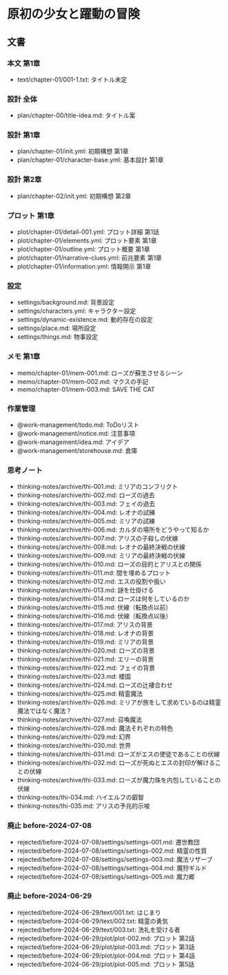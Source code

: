 # 原初の少女と躍動の冒険
## 文書
### 本文 第1章
- text/chapter-01/001-1.txt: タイトル未定


### 設計 全体
- plan/chapter-00/title-idea.md: タイトル案


### 設計 第1章
- plan/chapter-01/init.yml:           初期構想 第1章
- plan/chapter-01/character-base.yml: 基本設計 第1章


### 設計 第2章
- plan/chapter-02/init.yml:           初期構想 第2章


### プロット 第1章
- plot/chapter-01/detail-001.yml:      プロット詳細 第1話
- plot/chapter-01/elements.yml:        プロット要素 第1章
- plot/chapter-01/outline.yml:         プロット概要 第1章
- plot/chapter-01/narrative-clues.yml: 前兆要素 第1章
- plot/chapter-01/information.yml:     情報開示 第1章


### 設定
- settings/background.md:        背景設定
- settings/characters.yml:       キャラクター設定
- settings/dynamic-existence.md: 動的存在の設定
- settings/place.md:             場所設定
- settings/things.md:            物事設定


### メモ 第1章
- memo/chapter-01/mem-001.md: ローズが蘇生させるシーン
- memo/chapter-01/mem-002.md: マクスの手記
- memo/chapter-01/mem-003.md: SAVE THE CAT


### 作業管理
- @work-management/todo.md:       ToDoリスト
- @work-management/notice.md:     注意事項
- @work-management/idea.md:       アイデア
- @work-management/storehouse.md: 倉庫


### 思考ノート
- thinking-notes/archive/thi-001.md: ミリアのコンフリクト
- thinking-notes/archive/thi-002.md: ローズの過去
- thinking-notes/archive/thi-003.md: フェイの過去
- thinking-notes/archive/thi-004.md: レオナの試練
- thinking-notes/archive/thi-005.md: ミリアの試練
- thinking-notes/archive/thi-006.md: カルダの場所をどうやって知るか
- thinking-notes/archive/thi-007.md: アリスの子殺しの伏線
- thinking-notes/archive/thi-008.md: レオナの最終決戦の伏線
- thinking-notes/archive/thi-009.md: ミリアの最終決戦の伏線
- thinking-notes/archive/thi-010.md: ローズの目的とアリスとの関係
- thinking-notes/archive/thi-011.md: 間を埋めるプロット
- thinking-notes/archive/thi-012.md: エスの役割や扱い
- thinking-notes/archive/thi-013.md: 謎を仕掛ける
- thinking-notes/archive/thi-014.md: ローズは何をしているのか
- thinking-notes/archive/thi-015.md: 伏線（転換点以前）
- thinking-notes/archive/thi-016.md: 伏線（転換点以後）
- thinking-notes/archive/thi-017.md: アリスの背景
- thinking-notes/archive/thi-018.md: レオナの背景
- thinking-notes/archive/thi-019.md: ミリアの背景
- thinking-notes/archive/thi-020.md: ローズの背景
- thinking-notes/archive/thi-021.md: エリーの背景
- thinking-notes/archive/thi-022.md: フェイの背景
- thinking-notes/archive/thi-023.md: 楼国
- thinking-notes/archive/thi-024.md: ローズの辻褄合わせ
- thinking-notes/archive/thi-025.md: 精霊魔法
- thinking-notes/archive/thi-026.md: ミリアが旅をして求めているのは精霊魔法ではなく魔法？
- thinking-notes/archive/thi-027.md: 召喚魔法
- thinking-notes/archive/thi-028.md: 魔法それぞれの特色
- thinking-notes/archive/thi-029.md: 幻界
- thinking-notes/archive/thi-030.md: 世界
- thinking-notes/archive/thi-031.md: ローズがエスの使徒であることの伏線
- thinking-notes/archive/thi-032.md: ローズが死ぬとエスの封印が解けることの伏線
- thinking-notes/archive/thi-033.md: ローズが魔力珠を内包していることの伏線
- thinking-notes/thi-034.md: ハイエルフの叡智
- thinking-notes/thi-035.md: アリスの予兆的示唆


### 廃止 before-2024-07-08
- rejected/before-2024-07-08/settings/settings-001.md: 遷世教団
- rejected/before-2024-07-08/settings/settings-002.md: 精霊の性質
- rejected/before-2024-07-08/settings/settings-003.md: 魔法リザーブ
- rejected/before-2024-07-08/settings/settings-004.md: 魔狩ギルド
- rejected/before-2024-07-08/settings/settings-005.md: 魔力郷


### 廃止 before-2024-06-29
- rejected/before-2024-06-29/text/001.txt: はじまり
- rejected/before-2024-06-29/text/002.txt: 精霊の勇気
- rejected/before-2024-06-29/text/003.txt: 洗礼を受ける者
- rejected/before-2024-06-29/plot/plot-002.md: プロット 第2話
- rejected/before-2024-06-29/plot/plot-003.md: プロット 第3話
- rejected/before-2024-06-29/plot/plot-004.md: プロット 第4話
- rejected/before-2024-06-29/plot/plot-005.md: プロット 第5話
